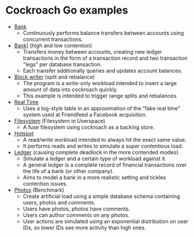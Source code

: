 # Cockroach Go examples

- [Bank](https://github.com/tullo/examples-go/tree/master/bank)
  - Continuously performs balance transfers between accounts using concurrent transactions.
- [Bank)](https://github.com/tullo/examples-go/tree/master/bank2) (high and low contention)
  - Transfers money between accounts, creating new ledger transactions in the form of a transaction record and two transaction "legs" per database transaction.
  - Each transfer additionally queries and updates account balances.
- [Block writer](https://github.com/tullo/examples-go/tree/master/block_writer) (split and rebalance)
  - The program is a write-only workload intended to insert a large amount of data into cockroach quickly.
  - This example is intended to trigger range splits and rebalances.
- [Real Time](https://github.com/tullo/examples-go/tree/master/fakerealtime)
  - Uses a log-style table in an approximation of the "fake real time" system used at Friendfeed a Facebook acquisition.
- [Filesystem](https://github.com/tullo/examples-go/tree/master/filesystem) (Filesystem in Userspace) 
  - A fuse filesystem using cockroach as a backing store.
- [Hotspot](https://github.com/tullo/examples-go/tree/master/hotspot)
  - A read/write workload intended to always hit the exact same value.
  - It performs reads and writes to simulate a super contentious load.
- [Ledger](https://github.com/tullo/examples-go/tree/master/ledger) (causing complete deadlock in the more contended modes)
  - Simulate a ledger and a certain type of workload against it.
  - A general ledger is a complete record of financial transactions over the life of a bank (or other company).
  - Aims to model a bank in a more realistic setting and tickles contention issues.
- [Photos](https://github.com/tullo/examples-go/tree/master/photos) (Benchmark)
  - Create artificial load using a simple database schema containing
users, photos and comments.
  - Users have photos, photos have comments.
  - Users can author comments on any photos.
  - User actions are simulated
using an exponential distribution on user IDs, so lower IDs see
more activity than high ones.
